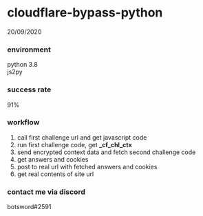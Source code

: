 # cloudflare-bypass-python

20/09/2020
### environment
python 3.8<br>
js2py<br>

### success rate
91%

### workflow
1. call first challenge url and get javascript code
2. run first challenge code, get **_cf_chl_ctx**
3. send encrypted context data and fetch second challenge code
4. get answers and cookies
5. post to real url with fetched answers and cookies
6. get real contents of site url

### contact me via discord
botsword#2591
